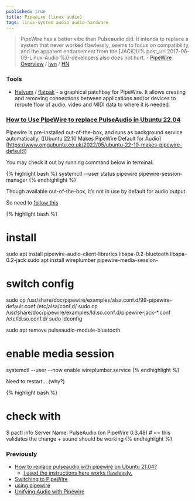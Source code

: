 ```yaml
---
published: true
title: Pipewire (linux audio)
tags: linux-system audio audio-hardware
---
```

> PipeWire has a better vibe than Pulseaudio did. It intends to replace a system that never worked flawlessly, seems to focus on compatibility, and the apparent endorsement from the [JACK]({% post_url 2017-06-09-Linux-Audio %})-developers also does not hurt. - [PipeWire Overview](https://docs.pipewire.org/page_overview.html) / [lwn](https://lwn.net/SubscriberLink/847412/d7826b1353e33734/) / [HN](https://news.ycombinator.com/item?id=26329027)

### Tools

- [Helvum](https://gitlab.freedesktop.org/pipewire/helvum) / [flatpak](https://flathub.org/apps/org.pipewire.Helvum) - a graphical patchbay for PipeWire. It allows creating and removing connections between applications and/or devices to reroute flow of audio, video and MIDI data to where it is needed.

### [How to Use PipeWire to replace PulseAudio in Ubuntu 22.04](https://ubuntuhandbook.org/index.php/2022/04/pipewire-replace-pulseaudio-ubuntu-2204/)

Pipewire is pre-installed out-of-the-box, and runs as background service automatically. ([Ubuntu 22.10 Makes PipeWire Default for Audio][https://www.omgubuntu.co.uk/2022/05/ubuntu-22-10-makes-pipewire-default])

You may check it out by running command below in terminal:

{% highlight bash %}
systemctl --user status pipewire pipewire-session-manager
{% endhighlight %}

Though available out-of-the-box, it’s not in use by default for audio output.

So need to [follow this ](https://ubuntuhandbook.org/index.php/2022/04/pipewire-replace-pulseaudio-ubuntu-2204/)

{% highlight bash %}
# install 
sudo apt install pipewire-audio-client-libraries libspa-0.2-bluetooth libspa-0.2-jack
sudo apt install wireplumber pipewire-media-session-

# switch config
sudo cp /usr/share/doc/pipewire/examples/alsa.conf.d/99-pipewire-default.conf /etc/alsa/conf.d/
sudo cp /usr/share/doc/pipewire/examples/ld.so.conf.d/pipewire-jack-*.conf /etc/ld.so.conf.d/
sudo ldconfig

sudo apt remove pulseaudio-module-bluetooth

# enable  media session 
systemctl --user --now enable wireplumber.service
{% endhighlight %}

Need to restart... (why?)

{% highlight bash %}
# check with 
$ pactl info
Server Name: PulseAudio (on PipeWire 0.3.48) # <= this validates the change + sound should be working
{% endhighlight %}


### Previously

- [How to replace pulseaudio with pipewire on Ubuntu 21.04?](https://askubuntu.com/questions/1333404/how-to-replace-pulseaudio-with-pipewire-on-ubuntu-21-04)
	- [I used the instructions here works flawlessly.](https://pipewire-debian.github.io/pipewire-debian/)
- [Switching to PipeWire](https://feaneron.com/2020/12/07/switching-to-pipewire/)
- [using pipewire](https://www.reddit.com/r/linux_gaming/comments/kvtc9h/pipewire_quiestion/)
- [Unifying Audio with Pipewire](http://adam.younglogic.com/2021/04/unifying-audio-with-pipewire/)
